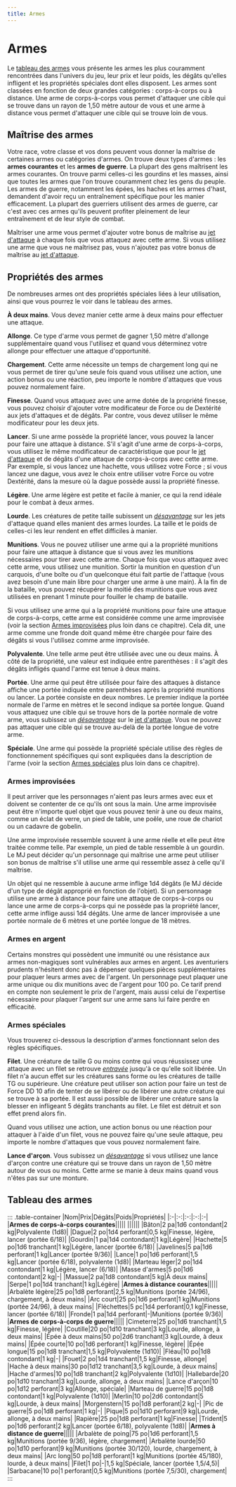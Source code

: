 ```yaml
---
title: Armes
---
```

# Armes
Le [tableau des armes](#tableau-des-armes) vous présente les armes les plus couramment rencontrées dans l'univers du jeu, leur prix et leur poids, les dégâts qu'elles infligent et les propriétés spéciales dont elles disposent. Les armes sont classées en fonction de deux grandes catégories : corps-à-corps ou à distance. Une arme de corps-à-corps vous permet d'attaquer une cible qui se trouve dans un rayon de 1,50 mètre autour de vous et une arme à distance vous permet d'attaquer une cible qui se trouve loin de vous.

## Maîtrise des armes
Votre race, votre classe et vos dons peuvent vous donner la maîtrise de certaines armes ou catégories d'armes. On trouve deux types d'armes : les **armes courantes** et les **armes de guerre**. La plupart des gens maîtrisent les armes courantes. On trouve parmi celles-ci les gourdins et les masses, ainsi que toutes les armes que l'on trouve couramment chez les gens du peuple. Les armes de guerre, notamment les épées, les haches et les armes d'hast, demandent d'avoir reçu un entraînement spécifique pour les manier efficacement. La plupart des guerriers utilisent des armes de guerre, car c'est avec ces armes qu'ils peuvent profiter pleinement de leur entraînement et de leur style de combat.

Maîtriser une arme vous permet d'ajouter votre bonus de maîtrise au [jet d'attaque](/combattre#jets-dattaque) à chaque fois que vous attaquez avec cette arme. Si vous utilisez une arme que vous ne maîtrisez pas, vous n'ajoutez pas votre bonus de maîtrise au [jet d'attaque](/combattre#jets-dattaque).

## Propriétés des armes
De nombreuses armes ont des propriétés spéciales liées à leur utilisation, ainsi que vous pourrez le voir dans le tableau des armes.

**À deux mains**. Vous devez manier cette arme à deux mains pour effectuer une attaque.

**Allonge**. Ce type d'arme vous permet de gagner 1,50 mètre d'allonge supplémentaire quand vous l'utilisez et quand vous déterminez votre allonge pour effectuer une attaque d'opportunité.

**Chargement**. Cette arme nécessite un temps de chargement long qui ne vous permet de tirer qu'une seule fois quand vous utilisez une action, une action bonus ou une réaction, peu importe le nombre d'attaques que vous pouvez normalement faire.

**Finesse**. Quand vous attaquez avec une arme dotée de la propriété finesse, vous pouvez choisir d'ajouter votre modificateur de Force ou de Dextérité aux jets d'attaques et de dégâts. Par contre, vous devez utiliser le même modificateur pour les deux jets.

**Lancer**. Si une arme possède la propriété lancer, vous pouvez la lancer pour faire une attaque à distance. S'il s'agit d'une arme de corps-à-corps, vous utilisez le même modificateur de caractéristique que pour le [jet d'attaque](/combattre#jets-dattaque) et de dégâts d'une attaque de corps-à-corps avec cette arme. Par exemple, si vous lancez une hachette, vous utilisez votre Force ; si vous lancez une dague, vous avez le choix entre utiliser votre Force ou votre Dextérité, dans la mesure où la dague possède aussi la propriété finesse.

**Légère**. Une arme légère est petite et facile à manier, ce qui la rend idéale pour le combat à deux armes.

**Lourde**. Les créatures de petite taille subissent un [_désavantage_](/utiliser-les-caracteristiques#avantage-et-désavantage) sur les jets d'attaque quand elles manient des armes lourdes. La taille et le poids de celles-ci les leur rendent en effet difficiles à manier.

**Munitions**. Vous ne pouvez utiliser une arme qui a la propriété munitions pour faire une attaque à distance que si vous avez les munitions nécessaires pour tirer avec cette arme. Chaque fois que vous attaquez avec cette arme, vous utilisez une munition. Sortir la munition en question d'un carquois, d'une boîte ou d'un quelconque étui fait partie de l'attaque (vous avez besoin d'une main libre pour charger une arme à une main). À la fin de la bataille, vous pouvez récupérer la moitié des munitions que vous avez utilisées en prenant 1 minute pour fouiller le champ de bataille.

Si vous utilisez une arme qui a la propriété munitions pour faire une attaque de corps-à-corps, cette arme est considérée comme une arme improvisée (voir la section [Armes improvisées](#armes-improvisées) plus loin dans ce chapitre). Cela dit, une arme comme une fronde doit quand même être chargée pour faire des dégâts si vous l'utilisez comme arme improvisée.

**Polyvalente**. Une telle arme peut être utilisée avec une ou deux mains. À côté de la propriété, une valeur est indiquée entre parenthèses : il s'agit des dégâts infligés quand l'arme est tenue à deux mains.

**Portée**. Une arme qui peut être utilisée pour faire des attaques à distance affiche une portée indiquée entre parenthèses après la propriété munitions ou lancer. La portée consiste en deux nombres. Le premier indique la portée normale de l'arme en mètres et le second indique sa portée longue. Quand vous attaquez une cible qui se trouve hors de la portée normale de votre arme, vous subissez un [_désavantage_](/utiliser-les-caracteristiques#avantage-et-désavantage) sur le [jet d'attaque](/combattre#jets-dattaque). Vous ne pouvez pas attaquer une cible qui se trouve au-delà de la portée longue de votre arme.

**Spéciale**. Une arme qui possède la propriété spéciale utilise des règles de fonctionnement spécifiques qui sont expliquées dans la description de l'arme (voir la section [Armes spéciales](#armes-spéciales) plus loin dans ce chapitre).

### Armes improvisées
Il peut arriver que les personnages n'aient pas leurs armes avec eux et doivent se contenter de ce qu'ils ont sous la main. Une arme improvisée peut être n'importe quel objet que vous pouvez tenir à une ou deux mains, comme un éclat de verre, un pied de table, une poêle, une roue de chariot ou un cadavre de gobelin.

Une arme improvisée ressemble souvent à une arme réelle et elle peut être traitée comme telle. Par exemple, un pied de table ressemble à un gourdin. Le MJ peut décider qu'un personnage qui maîtrise une arme peut utiliser son bonus de maîtrise s'il utilise une arme qui ressemble assez à celle qu'il maîtrise.

Un objet qui ne ressemble à aucune arme inflige 1d4 dégâts (le MJ décide d'un type de dégât approprié en fonction de l'objet). Si un personnage utilise une arme à distance pour faire une attaque de corps-à-corps ou lance une arme de corps-à-corps qui ne possède pas la propriété lancer, cette arme inflige aussi 1d4 dégâts. Une arme de lancer improvisée a une portée normale de 6 mètres et une portée longue de 18 mètres.

### Armes en argent
Certains monstres qui possèdent une immunité ou une résistance aux armes non-magiques sont vulnérables aux armes en argent. Les aventuriers prudents n'hésitent donc pas à dépenser quelques pièces supplémentaires pour plaquer leurs armes avec de l'argent. Un personnage peut plaquer une arme unique ou dix munitions avec de l'argent pour 100 po. Ce tarif prend en compte non seulement le prix de l'argent, mais aussi celui de l'expertise nécessaire pour plaquer l'argent sur une arme sans lui faire perdre en efficacité.

### Armes spéciales
Vous trouverez ci-dessous la description d'armes fonctionnant selon des règles spécifiques.

**Filet**. Une créature de taille G ou moins contre qui vous réussissez une attaque avec un filet se retrouve [_entravée_](/gerer-la-sante-du-personnage#entravé) jusqu'à ce qu'elle soit libérée. Un filet n'a aucun effet sur les créatures sans forme ou les créatures de taille TG ou supérieure. Une créature peut utiliser son action pour faire un test de Force DD 10 afin de tenter de se libérer ou de libérer une autre créature qui se trouve à sa portée. Il est aussi possible de libérer une créature sans la blesser en infligeant 5 dégâts tranchants au filet. Le filet est détruit et son effet prend alors fin.

Quand vous utilisez une action, une action bonus ou une réaction pour attaquer à l'aide d'un filet, vous ne pouvez faire qu'une seule attaque, peu importe le nombre d'attaques que vous pouvez normalement faire.

**Lance d'arçon**. Vous subissez un [_désavantage_](/utiliser-les-caracteristiques#avantage-et-désavantage) si vous utilisez une lance d'arçon contre une créature qui se trouve dans un rayon de 1,50 mètre autour de vous ou moins. Cette arme se manie à deux mains quand vous n'êtes pas sur une monture.

## Tableau des armes
::: .table-container
|Nom|Prix|Dégâts|Poids|Propriétés|
|:-|:-:|:-:|:-:|:-|
|**Armes de corps-à-corps courantes**|||||
||||||
|Bâton|2 pa|1d6 contondant|2 kg|Polyvalente (1d8)|
|Dague|2 po|1d4 perforant|0,5 kg|Finesse, légère, lancer (portée 6/18)|
|Gourdin|1 pa|1d4 contondant|1 kg|Légère|
|Hachette|5 po|1d6 tranchant|1 kg|Légère, lancer (portée 6/18)|
|Javelines|5 pa|1d6 perforant|1 kg|Lancer (portée 9/36)|
|Lance|1 po|1d6 perforant|1,5 kg|Lancer (portée 6/18), polyvalente (1d8)|
|Marteau léger|2 po|1d4 contondant|1 kg|Légère, lancer (6/18)|
|Masse d'armes|5 po|1d6 contondant|2 kg|-|
|Massue|2 pa|1d8 contondant|5 kg|À deux mains|
|Serpe|1 po|1d4 tranchant|1 kg|Légère|
|**Armes à distance courantes**|||||
|Arbalète légère|25 po|1d8 perforant|2,5 kg|Munitions (portée 24/96), chargement, à deux mains|
|Arc court|25 po|1d6 perforant|1 kg|Munitions (portée 24/96), à deux mains|
|Fléchettes|5 pc|1d4 perforant|0,1 kg|Finesse, lancer (portée 6/18)|
|Fronde|1 pa|1d4 perforant|-|Munitions (portée 9/36)|
|**Armes de corps-à-corps de guerre**|||||
|Cimeterre|25 po|1d6 tranchant|1,5 kg|Finesse, légère|
|Coutille|20 po|1d10 tranchant|3 kg|Lourde, allonge, à deux mains|
|Épée à deux mains|50 po|2d6 tranchant|3 kg|Lourde, à deux mains|
|Épée courte|10 po|1d6 perforant|1 kg|Finesse, légère|
|Épée longue|15 po|1d8 tranchant|1,5 kg|Polyvalente (1d10)|
|Fléau|10 po|1d8 contondant|1 kg|-|
|Fouet|2 po|1d4 tranchant|1,5 kg|Finesse, allonge|
|Hache à deux mains|30 po|1d12 tranchant|3,5 kg|Lourde, à deux mains|
|Hache d'armes|10 po|1d8 tranchant|2 kg|Polyvalente (1d10)|
|Hallebarde|20 po|1d10 tranchant|3 kg|Lourde, allonge, à deux mains|
|Lance d'arçon|10 po|1d12 perforant|3 kg|Allonge, spéciale|
|Marteau de guerre|15 po|1d8 contondant|1 kg|Polyvalente (1d10)|
|Merlin|10 po|2d6 contondant|5 kg|Lourde, à deux mains|
|Morgenstern|15 po|1d8 perforant|2 kg|-|
|Pic de guerre|5 po|1d8 perforant|1 kg|-|
|Pique|5 po|1d10 perforant|9 kg|Lourde, allonge, à deux mains|
|Rapière|25 po|1d8 perforant|1 kg|Finesse|
|Trident|5 po|1d6 perforant|2 kg|Lancer (portée 6/18), polyvalente (1d8)|
|**Armes à distance de guerre**|||||
|Arbalète de poing|75 po|1d6 perforant|1,5 kg|Munitions (portée 9/36), légère, chargement|
|Arbalète lourde|50 po|1d10 perforant|9 kg|Munitions (portée 30/120), lourde, chargement, à deux mains|
|Arc long|50 po|1d8 perforant|1 kg|Munitions (portée 45/180), lourde, à deux mains|
|Filet|1 po|-|1,5 kg|Spéciale, lancer (portée 1,5/4,5)|
|Sarbacane|10 po|1 perforant|0,5 kg|Munitions (portée 7,5/30), chargement|
:::

